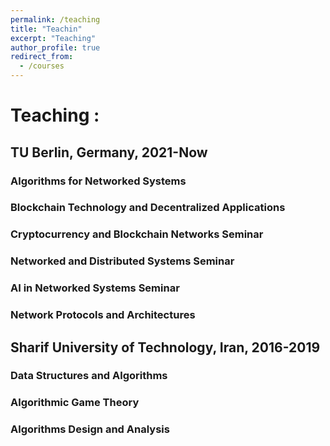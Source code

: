 ```yaml
---
permalink: /teaching
title: "Teachin"
excerpt: "Teaching"
author_profile: true
redirect_from: 
  - /courses
---
```


# Teaching :
## TU Berlin, Germany, 2021-Now
### Algorithms for Networked Systems 
### Blockchain Technology and Decentralized Applications
### Cryptocurrency and Blockchain Networks Seminar
### Networked and Distributed Systems Seminar
### AI in Networked Systems Seminar
### Network Protocols and Architectures

## Sharif University of Technology, Iran, 2016-2019
### Data Structures and Algorithms
### Algorithmic Game Theory
### Algorithms Design and Analysis
